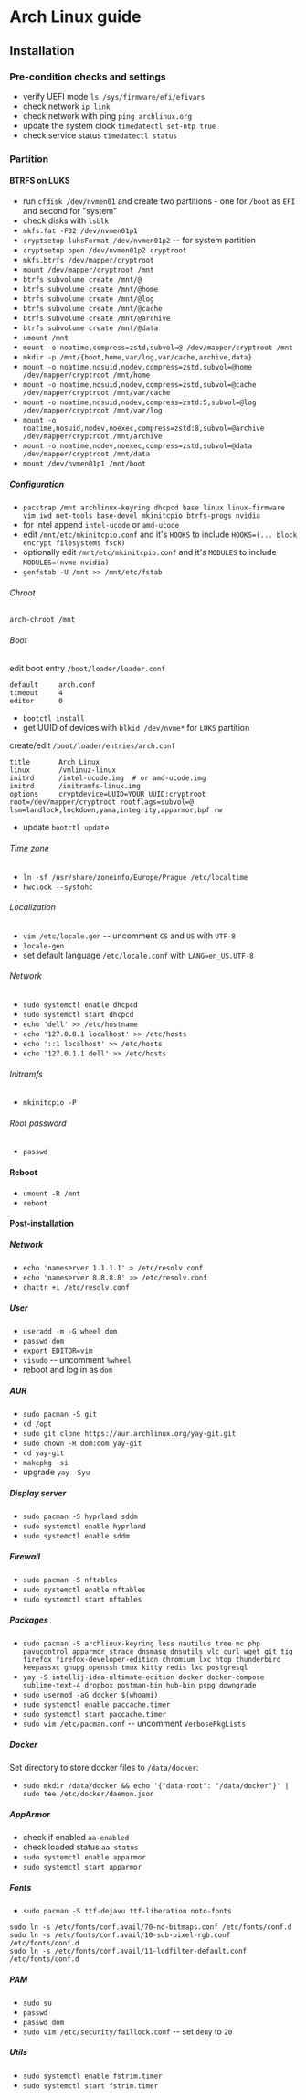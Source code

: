 # Arch Linux guide

## Installation

### Pre-condition checks and settings

- verify UEFI mode `ls /sys/firmware/efi/efivars`
- check network `ip link`
- check network with ping `ping archlinux.org`
- update the system clock `timedatectl set-ntp true`
- check service status `timedatectl status`

### Partition

#### BTRFS on LUKS
- run `cfdisk /dev/nvmen01` and create two partitions - one for `/boot` as `EFI` and second for "system"
- check disks with `lsblk`
- `mkfs.fat -F32 /dev/nvmen01p1`
- `cryptsetup luksFormat /dev/nvmen01p2` -- for system partition
- `cryptsetup open /dev/nvmen01p2 cryptroot`
- `mkfs.btrfs /dev/mapper/cryptroot`
- `mount /dev/mapper/cryptroot /mnt`
- `btrfs subvolume create /mnt/@`
- `btrfs subvolume create /mnt/@home`
- `btrfs subvolume create /mnt/@log`
- `btrfs subvolume create /mnt/@cache`
- `btrfs subvolume create /mnt/@archive`
- `btrfs subvolume create /mnt/@data`
- `umount /mnt`
- `mount -o noatime,compress=zstd,subvol=@ /dev/mapper/cryptroot /mnt`
- `mkdir -p /mnt/{boot,home,var/log,var/cache,archive,data}`
- `mount -o noatime,nosuid,nodev,compress=zstd,subvol=@home /dev/mapper/cryptroot /mnt/home`
- `mount -o noatime,nosuid,nodev,compress=zstd,subvol=@cache /dev/mapper/cryptroot /mnt/var/cache`
- `mount -o noatime,nosuid,nodev,compress=zstd:5,subvol=@log /dev/mapper/cryptroot /mnt/var/log`
- `mount -o noatime,nosuid,nodev,noexec,compress=zstd:8,subvol=@archive /dev/mapper/cryptroot /mnt/archive`
- `mount -o noatime,nodev,noexec,compress=zstd,subvol=@data /dev/mapper/cryptroot /mnt/data`
- `mount /dev/nvmen01p1 /mnt/boot`

##### Configuration
- `pacstrap /mnt archlinux-keyring dhcpcd base linux linux-firmware vim iwd net-tools base-devel mkinitcpio btrfs-progs nvidia`
- for Intel append `intel-ucode` or `amd-ucode`
- edit `/mnt/etc/mkinitcpio.conf` and it's `HOOKS` to include `HOOKS=(... block encrypt filesystems fsck)`
- optionally edit `/mnt/etc/mkinitcpio.conf` and it's `MODULES` to include `MODULES=(nvme nvidia)`
- `genfstab -U /mnt >> /mnt/etc/fstab`

###### Chroot

```
arch-chroot /mnt
```

###### Boot

edit boot entry `/boot/loader/loader.conf`
```
default 	arch.conf
timeout 	4
editor 		0
```

- `bootctl install`
- get UUID of devices with `blkid /dev/nvme*` for `LUKS` partition

create/edit `/boot/loader/entries/arch.conf`
```
title 		Arch Linux
linux 		/vmlinuz-linux
initrd 		/intel-ucode.img  # or amd-ucode.img
initrd 		/initramfs-linux.img
options 	cryptdevice=UUID=YOUR_UUID:cryptroot root=/dev/mapper/cryptroot rootflags=subvol=@ lsm=landlock,lockdown,yama,integrity,apparmor,bpf rw
```
- update `bootctl update`

###### Time zone
- `ln -sf /usr/share/zoneinfo/Europe/Prague /etc/localtime`
- `hwclock --systohc`

###### Localization
- `vim /etc/locale.gen` -- uncomment `CS` and `US` with `UTF-8`
- `locale-gen`
- set default language `/etc/locale.conf` with `LANG=en_US.UTF-8`

###### Network
- `sudo systemctl enable dhcpcd`
- `sudo systemctl start dhcpcd`
- `echo 'dell' >> /etc/hostname`
- `echo '127.0.0.1 localhost' >> /etc/hosts`
- `echo '::1 localhost' >> /etc/hosts`
- `echo '127.0.1.1 dell' >> /etc/hosts`

###### Initramfs
- `mkinitcpio -P`

###### Root password
- `passwd`

#### Reboot
- `umount -R /mnt`
- `reboot`

#### Post-installation

##### Network
- `echo 'nameserver 1.1.1.1' > /etc/resolv.conf`
- `echo 'nameserver 8.8.8.8' >> /etc/resolv.conf`
- `chattr +i /etc/resolv.conf`

##### User

- `useradd -m -G wheel dom`
- `passwd dom`
- `export EDITOR=vim`
- `visudo` -- uncomment `%wheel`
- reboot and log in as `dom`

##### AUR
- `sudo pacman -S git`
- `cd /opt`
- `sudo git clone https://aur.archlinux.org/yay-git.git`
- `sudo chown -R dom:dom yay-git`
- `cd yay-git`
- `makepkg -si`
- upgrade `yay -Syu`

##### Display server
- `sudo pacman -S hyprland sddm`
- `sudo systemctl enable hyprland`
- `sudo systemctl enable sddm`


##### Firewall

- `sudo pacman -S nftables`
- `sudo systemctl enable nftables`
- `sudo systemctl start nftables`

##### Packages
- `sudo pacman -S archlinux-keyring less nautilus tree mc php pavucontrol apparmor strace dnsmasq dnsutils vlc curl wget git tig firefox firefox-developer-edition chromium lxc htop thunderbird keepassxc gnupg openssh tmux kitty redis lxc postgresql`
- `yay -S intellij-idea-ultimate-edition docker docker-compose sublime-text-4 dropbox postman-bin hub-bin pspg downgrade`
- `sudo usermod -aG docker $(whoami)`
- `sudo systemctl enable paccache.timer`
- `sudo systemctl start paccache.timer`
- `sudo vim /etc/pacman.conf` -- uncomment `VerbosePkgLists`

##### Docker
Set directory to store docker files to `/data/docker`:
- `sudo mkdir /data/docker && echo '{"data-root": "/data/docker"}' | sudo tee /etc/docker/daemon.json`

##### AppArmor
- check if enabled `aa-enabled`
- check loaded status `aa-status`
- `sudo systemctl enable apparmor`
- `sudo systemctl start apparmor`


##### Fonts
- `sudo pacman -S ttf-dejavu ttf-liberation noto-fonts`
```
sudo ln -s /etc/fonts/conf.avail/70-no-bitmaps.conf /etc/fonts/conf.d
sudo ln -s /etc/fonts/conf.avail/10-sub-pixel-rgb.conf /etc/fonts/conf.d
sudo ln -s /etc/fonts/conf.avail/11-lcdfilter-default.conf /etc/fonts/conf.d
```

##### PAM
- `sudo su`
- `passwd`
- `passwd dom`
- `sudo vim /etc/security/faillock.conf` -- set `deny` to `20`

##### Utils
- `sudo systemctl enable fstrim.timer`
- `sudo systemctl start fstrim.timer`
